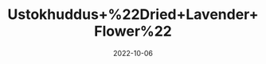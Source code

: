 ---
title: 'Ustokhuddus+%22Dried+Lavender+Flower%22'
date: '2022-10-06' 
metatag: '' 
inventory: '0' 
draft: false 
# meta description 
shortDescripton: 'It+contains+vitamins+and+antioxidants+that+promote+good+skin+health+and+has+soothing+aroma.'
description: 'Herb'
longdescription: ''
featured: True
# product Price
price: '100.0'
# Product Short Description
shortDescription: 'It+contains+vitamins+and+antioxidants+that+promote+good+skin+health+and+has+soothing+aroma.'
productID: '63A20CF2-992A-ED11-9968-005056B3A416'
type: 'products'
category: 'Herb' 
thumnailproduct: 'https://eraconnect.blob.core.windows.net/product-images/aminsaddiquidawakhana/63A20CF2-992A-ED11-9968-005056B3A416.webp' 
images:
  - image: 'https://eraconnect.blob.core.windows.net/product-images/aminsaddiquidawakhana/63A20CF2-992A-ED11-9968-005056B3A416.webp'  
Variants:
---